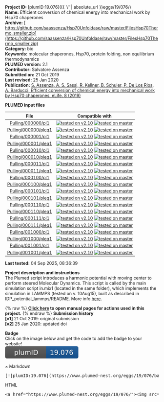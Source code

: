 **Project ID:** [plumID:19.076]({{ '/' | absolute_url }}eggs/19/076/)  
**Name:**  Efficient conversion of chemical energy into mechanical work by Hsp70 chaperones  
**Archive:** [ https://github.com/saassenza/Hsp70Unfoldase/raw/master/FilesHsp70Thermo_smaller.zip](https://github.com/saassenza/Hsp70Unfoldase/raw/master/FilesHsp70Thermo_smaller.zip)  
**Category:**  bio  
**Keywords:**  molecular chaperones, Hsp70, protein folding, non equilibrium thermodynamics  
**PLUMED version:**  2.1  
**Contributor:**  Salvatore Assenza  
**Submitted on:** 21 Oct 2019  
**Last revised:** 25 Jan 2020  
**Publication:** [S. Assenza, A. S. Sassi, R. Kellner, B. Schuler, P. De Los Rios, A. Barducci, Efficient conversion of chemical energy into mechanical work by Hsp70 chaperones. eLife. 8 (2019)](http://dx.doi.org/10.7554/eLife.48491)  
  
**PLUMED input files**  
  
| File     | Compatible with |  
|:--------:|:--------:|  
| [Pulling/000000/pl1](./data/Pulling/000000/pl1.md) |  [![tested on v2.10](https://img.shields.io/badge/v2.10-passing-green.svg)](data/Pulling/000000/pl1.plumed.stderr) [![tested on master](https://img.shields.io/badge/master-passing-green.svg)](data/Pulling/000000/pl1.plumed_master.stderr) |  
| [Pulling/000000/pleq1](./data/Pulling/000000/pleq1.md) |  [![tested on v2.10](https://img.shields.io/badge/v2.10-passing-green.svg)](data/Pulling/000000/pleq1.plumed.stderr) [![tested on master](https://img.shields.io/badge/master-passing-green.svg)](data/Pulling/000000/pleq1.plumed_master.stderr) |  
| [Pulling/000001/pl1](./data/Pulling/000001/pl1.md) |  [![tested on v2.10](https://img.shields.io/badge/v2.10-passing-green.svg)](data/Pulling/000001/pl1.plumed.stderr) [![tested on master](https://img.shields.io/badge/master-passing-green.svg)](data/Pulling/000001/pl1.plumed_master.stderr) |  
| [Pulling/000001/pleq1](./data/Pulling/000001/pleq1.md) |  [![tested on v2.10](https://img.shields.io/badge/v2.10-passing-green.svg)](data/Pulling/000001/pleq1.plumed.stderr) [![tested on master](https://img.shields.io/badge/master-passing-green.svg)](data/Pulling/000001/pleq1.plumed_master.stderr) |  
| [Pulling/000010/pl1](./data/Pulling/000010/pl1.md) |  [![tested on v2.10](https://img.shields.io/badge/v2.10-passing-green.svg)](data/Pulling/000010/pl1.plumed.stderr) [![tested on master](https://img.shields.io/badge/master-passing-green.svg)](data/Pulling/000010/pl1.plumed_master.stderr) |  
| [Pulling/000010/pleq1](./data/Pulling/000010/pleq1.md) |  [![tested on v2.10](https://img.shields.io/badge/v2.10-passing-green.svg)](data/Pulling/000010/pleq1.plumed.stderr) [![tested on master](https://img.shields.io/badge/master-passing-green.svg)](data/Pulling/000010/pleq1.plumed_master.stderr) |  
| [Pulling/000011/pl1](./data/Pulling/000011/pl1.md) |  [![tested on v2.10](https://img.shields.io/badge/v2.10-passing-green.svg)](data/Pulling/000011/pl1.plumed.stderr) [![tested on master](https://img.shields.io/badge/master-passing-green.svg)](data/Pulling/000011/pl1.plumed_master.stderr) |  
| [Pulling/000011/pleq1](./data/Pulling/000011/pleq1.md) |  [![tested on v2.10](https://img.shields.io/badge/v2.10-passing-green.svg)](data/Pulling/000011/pleq1.plumed.stderr) [![tested on master](https://img.shields.io/badge/master-passing-green.svg)](data/Pulling/000011/pleq1.plumed_master.stderr) |  
| [Pulling/000100/pl1](./data/Pulling/000100/pl1.md) |  [![tested on v2.10](https://img.shields.io/badge/v2.10-passing-green.svg)](data/Pulling/000100/pl1.plumed.stderr) [![tested on master](https://img.shields.io/badge/master-passing-green.svg)](data/Pulling/000100/pl1.plumed_master.stderr) |  
| [Pulling/000100/pleq1](./data/Pulling/000100/pleq1.md) |  [![tested on v2.10](https://img.shields.io/badge/v2.10-passing-green.svg)](data/Pulling/000100/pleq1.plumed.stderr) [![tested on master](https://img.shields.io/badge/master-passing-green.svg)](data/Pulling/000100/pleq1.plumed_master.stderr) |  
| [Pulling/000101/pl1](./data/Pulling/000101/pl1.md) |  [![tested on v2.10](https://img.shields.io/badge/v2.10-passing-green.svg)](data/Pulling/000101/pl1.plumed.stderr) [![tested on master](https://img.shields.io/badge/master-passing-green.svg)](data/Pulling/000101/pl1.plumed_master.stderr) |  
| [Pulling/000101/pleq1](./data/Pulling/000101/pleq1.md) |  [![tested on v2.10](https://img.shields.io/badge/v2.10-passing-green.svg)](data/Pulling/000101/pleq1.plumed.stderr) [![tested on master](https://img.shields.io/badge/master-passing-green.svg)](data/Pulling/000101/pleq1.plumed_master.stderr) |  
| [Pulling/000110/pl1](./data/Pulling/000110/pl1.md) |  [![tested on v2.10](https://img.shields.io/badge/v2.10-passing-green.svg)](data/Pulling/000110/pl1.plumed.stderr) [![tested on master](https://img.shields.io/badge/master-passing-green.svg)](data/Pulling/000110/pl1.plumed_master.stderr) |  
| [Pulling/000110/pleq1](./data/Pulling/000110/pleq1.md) |  [![tested on v2.10](https://img.shields.io/badge/v2.10-passing-green.svg)](data/Pulling/000110/pleq1.plumed.stderr) [![tested on master](https://img.shields.io/badge/master-passing-green.svg)](data/Pulling/000110/pleq1.plumed_master.stderr) |  
| [Pulling/000111/pl1](./data/Pulling/000111/pl1.md) |  [![tested on v2.10](https://img.shields.io/badge/v2.10-passing-green.svg)](data/Pulling/000111/pl1.plumed.stderr) [![tested on master](https://img.shields.io/badge/master-passing-green.svg)](data/Pulling/000111/pl1.plumed_master.stderr) |  
| [Pulling/000111/pleq1](./data/Pulling/000111/pleq1.md) |  [![tested on v2.10](https://img.shields.io/badge/v2.10-passing-green.svg)](data/Pulling/000111/pleq1.plumed.stderr) [![tested on master](https://img.shields.io/badge/master-passing-green.svg)](data/Pulling/000111/pleq1.plumed_master.stderr) |  
| [Pulling/001000/pl1](./data/Pulling/001000/pl1.md) |  [![tested on v2.10](https://img.shields.io/badge/v2.10-passing-green.svg)](data/Pulling/001000/pl1.plumed.stderr) [![tested on master](https://img.shields.io/badge/master-passing-green.svg)](data/Pulling/001000/pl1.plumed_master.stderr) |  
| [Pulling/001000/pleq1](./data/Pulling/001000/pleq1.md) |  [![tested on v2.10](https://img.shields.io/badge/v2.10-passing-green.svg)](data/Pulling/001000/pleq1.plumed.stderr) [![tested on master](https://img.shields.io/badge/master-passing-green.svg)](data/Pulling/001000/pleq1.plumed_master.stderr) |  
| [Pulling/001001/pl1](./data/Pulling/001001/pl1.md) |  [![tested on v2.10](https://img.shields.io/badge/v2.10-passing-green.svg)](data/Pulling/001001/pl1.plumed.stderr) [![tested on master](https://img.shields.io/badge/master-passing-green.svg)](data/Pulling/001001/pl1.plumed_master.stderr) |  
| [Pulling/001001/pleq1](./data/Pulling/001001/pleq1.md) |  [![tested on v2.10](https://img.shields.io/badge/v2.10-passing-green.svg)](data/Pulling/001001/pleq1.plumed.stderr) [![tested on master](https://img.shields.io/badge/master-passing-green.svg)](data/Pulling/001001/pleq1.plumed_master.stderr) |  
  
**Last tested:**  04 Sep 2025, 08:36:39
  
**Project description and instructions**  
The Plumed script introduces a harmonic potential with moving center to perform steered Molecular Dynamics. This script is called by the main simulation script in.mix1 (located in the same folder), which implements the simulation in LAMMPS (tested on v. 10Aug15), built as described in IDP_potential_lammps/README. More info [here](https://arxiv.org/abs/1902.01612). 

  
{% raw %}
<b><a href="https://www.plumed.org/doc-master/user-doc/html/actionlist/?actions=MOVINGRESTRAINT,ENDPLUMED,GYRATION,UNITS,PRINT" target="_blank">Click here</a> to open manual pages for actions used in this project.</b>
{% endraw %}
**Submission history**  
**[v1]** 21 Oct 2019: original submission  
**[v2]** 25 Jan 2020: updated doi  
  
**Badge**  
Click on the image below and get the code to add the badge to your website!  
<img src="./badge.svg" alt="plumeDnest:19.076" id="myBtn" class="badge">
<div id="myModal" class="modal">
  <div class="modal-content">
    <span class="close">&times;</span>
    Markdown<pre>[![plumID:19.076](https://www.plumed-nest.org/eggs/19/076/badge.svg)](https://www.plumed-nest.org/eggs/19/076/)</pre>
    HTML<pre>&lt;a href="https://www.plumed-nest.org/eggs/19/076/"&gt;&lt;img src="https://www.plumed-nest.org/eggs/19/076/badge.svg" alt="plumID:19.076"&gt;&lt;/a&gt;</pre>
  </div>
</div>
